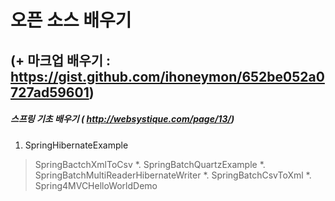 오픈 소스 배우기 
===============
(+ 마크업 배우기 : https://gist.github.com/ihoneymon/652be052a0727ad59601)
-------------------------------------------------------------------------

##### 스프링 기초 배우기 ( http://websystique.com/page/13/)
1. SpringHibernateExample
> SpringBactchXmlToCsv
*. SpringBatchQuartzExample
*. SpringBatchMultiReaderHibernateWriter
*. SpringBatchCsvToXml
*. Spring4MVCHelloWorldDemo 
